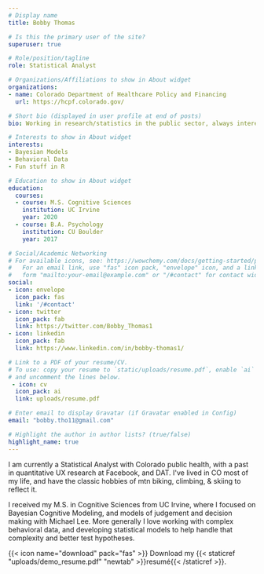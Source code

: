 ```yaml
---
# Display name
title: Bobby Thomas

# Is this the primary user of the site?
superuser: true

# Role/position/tagline
role: Statistical Analyst

# Organizations/Affiliations to show in About widget
organizations:
- name: Colorado Department of Healthcare Policy and Financing
  url: https://hcpf.colorado.gov/

# Short bio (displayed in user profile at end of posts)
bio: Working in research/statistics in the public sector, always interested in improving behavioral sciences research.

# Interests to show in About widget
interests:
- Bayesian Models
- Behavioral Data
- Fun stuff in R

# Education to show in About widget
education:
  courses:
  - course: M.S. Cognitive Sciences
    institution: UC Irvine
    year: 2020
  - course: B.A. Psychology
    institution: CU Boulder
    year: 2017

# Social/Academic Networking
# For available icons, see: https://wowchemy.com/docs/getting-started/page-builder/#icons
#   For an email link, use "fas" icon pack, "envelope" icon, and a link in the
#   form "mailto:your-email@example.com" or "/#contact" for contact widget.
social:
- icon: envelope
  icon_pack: fas
  link: '/#contact'
- icon: twitter
  icon_pack: fab
  link: https://twitter.com/Bobby_Thomas1
- icon: linkedin
  icon_pack: fab
  link: https://www.linkedin.com/in/bobby-thomas1/

# Link to a PDF of your resume/CV.
# To use: copy your resume to `static/uploads/resume.pdf`, enable `ai` icons in `params.toml`, 
# and uncomment the lines below.
 - icon: cv
  icon_pack: ai
  link: uploads/resume.pdf

# Enter email to display Gravatar (if Gravatar enabled in Config)
email: "bobby.tho11@gmail.com"

# Highlight the author in author lists? (true/false)
highlight_name: true
---
```


I am currently a Statistical Analyst with Colorado public health, with a past in quantitative UX research at Facebook, and DAT. I've lived in CO most of my life, and have the classic hobbies of mtn biking, climbing, & skiing to reflect it.

I received my M.S. in Cognitive Sciences from UC Irvine, where I focused on Bayesian Cognitive Modeling, and models of judgement and decision making with Michael Lee.
More generally I love working with complex behavioral data, and developing statistical models to help handle that complexity and better test hypotheses.

{{< icon name="download" pack="fas" >}} Download my {{< staticref "uploads/demo_resume.pdf" "newtab" >}}resumé{{< /staticref >}}.
